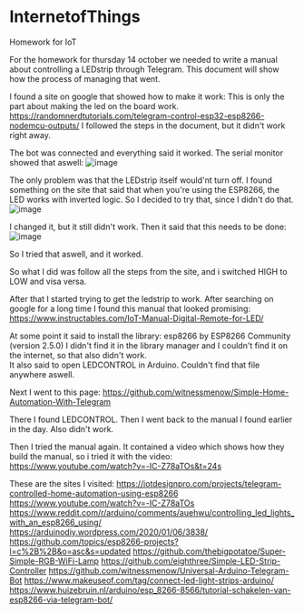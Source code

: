 # InternetofThings
Homework for IoT

For the homework for thursday 14 october we needed to write a manual about controlling a LEDstrip through Telegram.
This document will show how the process of managing that went.

I found a site on google that showed how to make it work:
This is only the part about making the led on the board work.
https://randomnerdtutorials.com/telegram-control-esp32-esp8266-nodemcu-outputs/
I followed the steps in the document, but it didn't work right away.

The bot was connected and everything said it worked.
The serial monitor showed that aswell:
![image](https://user-images.githubusercontent.com/74072161/137131133-5bbeaf8a-cb77-4aa7-906b-f6cba95ca84e.png)

The only problem was that the LEDstrip itself would'nt turn off.
I found something on the site that said that when you're using the ESP8266, the LED works with inverted logic. So I decided to try that, since I didn't do that.
![image](https://user-images.githubusercontent.com/74072161/137131559-5dbe2a6c-26b9-42cd-bf9f-9ae546917878.png)

I changed it, but it still didn't work.
Then it said that this needs to be done:
![image](https://user-images.githubusercontent.com/74072161/137132345-a57b285c-03aa-4b8f-b605-beaf721de525.png)

So I tried that aswell, and it worked.


So what I did was follow all the steps from the site, and i switched HIGH to LOW and visa versa.

After that I started trying to get the ledstrip to work.
After searching on google for a long time I found this manual that looked promising:
https://www.instructables.com/IoT-Manual-Digital-Remote-for-LED/

At some point it said to install the library: esp8266 by ESP8266 Community (version 2.5.0)
I didn't find it in the library manager and I couldn't find it on the internet, so that also didn't work.  
It also said to open LEDCONTROL in Arduino. Couldn't find that file anywhere aswell.

Next I went to this page:
https://github.com/witnessmenow/Simple-Home-Automation-With-Telegram

There I found LEDCONTROL. Then I went back to the manual I found earlier in the day.
Also didn't work.

Then I tried the manual again. It contained a video which shows how they build the manual, so i tried it with the video:
https://www.youtube.com/watch?v=-IC-Z78aTOs&t=24s

These are the sites I visited:
https://iotdesignpro.com/projects/telegram-controlled-home-automation-using-esp8266
https://www.youtube.com/watch?v=-IC-Z78aTOs
https://www.reddit.com/r/arduino/comments/auehwu/controlling_led_lights_with_an_esp8266_using/
https://arduinodiy.wordpress.com/2020/01/06/3838/
https://github.com/topics/esp8266-projects?l=c%2B%2B&o=asc&s=updated
https://github.com/thebigpotatoe/Super-Simple-RGB-WiFi-Lamp
https://github.com/eighthree/Simple-LED-Strip-Controller
https://github.com/witnessmenow/Universal-Arduino-Telegram-Bot
https://www.makeuseof.com/tag/connect-led-light-strips-arduino/
https://www.huizebruin.nl/arduino/esp_8266-8566/tutorial-schakelen-van-esp8266-via-telegram-bot/
